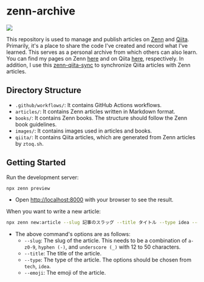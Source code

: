 # zenn-archive
![](https://github.com/C-Naoki/zenn-archive/actions/workflows/publish.yml/badge.svg)

This repository is used to manage and publish articles on [Zenn](https://zenn.dev/) and [Qiita](https://qiita.com/). Primarily, it's a place to share the code I've created and record what I've learned. This serves as a personal archive from which others can also learn. You can find my pages on Zenn [here](https://zenn.dev/naoki0103) and on Qiita [here](https://qiita.com/C-Naoki), respectively. In addition, I use this [zenn-qiita-sync](https://github.com/C-Naoki/zenn-qiita-sync) to synchronize Qiita articles with Zenn articles.

## Directory Structure

- `.github/workflows/`: It contains GitHub Actions workflows.
- `articles/`: It contains Zenn articles written in Markdown format.
- `books/`: It contains Zenn books. The structure should follow the Zenn book guidelines.
- `images/`: It contains images used in articles and books.
- `qiita/`: It contains Qiita articles, which are generated from Zenn articles by `ztoq.sh`.

## Getting Started
Run the development server:
```bash
npx zenn preview
```
- Open [http://localhost:8000](http://localhost:8000) with your browser to see the result.

When you want to write a new article:
```bash
npx zenn new:article --slug 記事のスラッグ --title タイトル --type idea --emoji ✨
```
- The above command's options are as follows:
    - `--slug`: The slug of the article. This needs to be a combination of `a-z0-9`, `hyphen (-)`, and `underscore (_)` with 12 to 50 characters.
    - `--title`: The title of the article.
    - `--type`: The type of the article. The options should be chosen from `tech`, `idea`.
    - `--emoji`: The emoji of the article.
